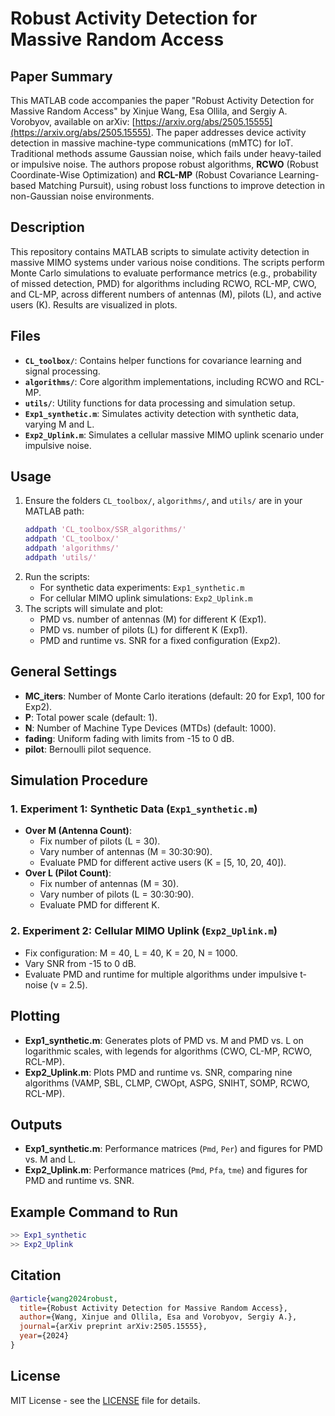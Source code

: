 # Robust Activity Detection for Massive Random Access

## Paper Summary
This MATLAB code accompanies the paper "Robust Activity Detection for Massive Random Access" by Xinjue Wang, Esa Ollila, and Sergiy A. Vorobyov, available on arXiv: [https://arxiv.org/abs/2505.15555](https://arxiv.org/abs/2505.15555). The paper addresses device activity detection in massive machine-type communications (mMTC) for IoT. Traditional methods assume Gaussian noise, which fails under heavy-tailed or impulsive noise. The authors propose robust algorithms, **RCWO** (Robust Coordinate-Wise Optimization) and **RCL-MP** (Robust Covariance Learning-based Matching Pursuit), using robust loss functions to improve detection in non-Gaussian noise environments.

## Description
This repository contains MATLAB scripts to simulate activity detection in massive MIMO systems under various noise conditions. The scripts perform Monte Carlo simulations to evaluate performance metrics (e.g., probability of missed detection, PMD) for algorithms including RCWO, RCL-MP, CWO, and CL-MP, across different numbers of antennas (M), pilots (L), and active users (K). Results are visualized in plots.

## Files
- **`CL_toolbox/`**: Contains helper functions for covariance learning and signal processing.
- **`algorithms/`**: Core algorithm implementations, including RCWO and RCL-MP.
- **`utils/`**: Utility functions for data processing and simulation setup.
- **`Exp1_synthetic.m`**: Simulates activity detection with synthetic data, varying M and L.
- **`Exp2_Uplink.m`**: Simulates a cellular massive MIMO uplink scenario under impulsive noise.

## Usage
1. Ensure the folders `CL_toolbox/`, `algorithms/`, and `utils/` are in your MATLAB path:
   ```matlab
   addpath 'CL_toolbox/SSR_algorithms/'
   addpath 'CL_toolbox/'
   addpath 'algorithms/'
   addpath 'utils/'
   ```
2. Run the scripts:
   - For synthetic data experiments: `Exp1_synthetic.m`
   - For cellular MIMO uplink simulations: `Exp2_Uplink.m`
3. The scripts will simulate and plot:
   - PMD vs. number of antennas (M) for different K (Exp1).
   - PMD vs. number of pilots (L) for different K (Exp1).
   - PMD and runtime vs. SNR for a fixed configuration (Exp2).

## General Settings
- **MC_iters**: Number of Monte Carlo iterations (default: 20 for Exp1, 100 for Exp2).
- **P**: Total power scale (default: 1).
- **N**: Number of Machine Type Devices (MTDs) (default: 1000).
- **fading**: Uniform fading with limits from -15 to 0 dB.
- **pilot**: Bernoulli pilot sequence.

## Simulation Procedure
### 1. Experiment 1: Synthetic Data (`Exp1_synthetic.m`)
- **Over M (Antenna Count)**:
  - Fix number of pilots (L = 30).
  - Vary number of antennas (M = 30:30:90).
  - Evaluate PMD for different active users (K = [5, 10, 20, 40]).
- **Over L (Pilot Count)**:
  - Fix number of antennas (M = 30).
  - Vary number of pilots (L = 30:30:90).
  - Evaluate PMD for different K.

### 2. Experiment 2: Cellular MIMO Uplink (`Exp2_Uplink.m`)
- Fix configuration: M = 40, L = 40, K = 20, N = 1000.
- Vary SNR from -15 to 0 dB.
- Evaluate PMD and runtime for multiple algorithms under impulsive t-noise (ν = 2.5).

## Plotting
- **Exp1_synthetic.m**: Generates plots of PMD vs. M and PMD vs. L on logarithmic scales, with legends for algorithms (CWO, CL-MP, RCWO, RCL-MP).
- **Exp2_Uplink.m**: Plots PMD and runtime vs. SNR, comparing nine algorithms (VAMP, SBL, CLMP, CWOpt, ASPG, SNIHT, SOMP, RCWO, RCL-MP).

## Outputs
- **Exp1_synthetic.m**: Performance matrices (`Pmd`, `Per`) and figures for PMD vs. M and L.
- **Exp2_Uplink.m**: Performance matrices (`Pmd`, `Pfa`, `tme`) and figures for PMD and runtime vs. SNR.

## Example Command to Run
```matlab
>> Exp1_synthetic
>> Exp2_Uplink
```

## Citation
```bibtex
@article{wang2024robust,
  title={Robust Activity Detection for Massive Random Access},
  author={Wang, Xinjue and Ollila, Esa and Vorobyov, Sergiy A.},
  journal={arXiv preprint arXiv:2505.15555},
  year={2024}
}
```

## License
MIT License - see the [LICENSE](LICENSE) file for details.
